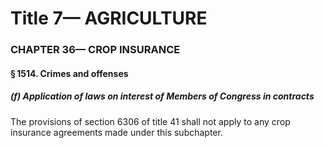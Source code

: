 
# Title 7— AGRICULTURE
### CHAPTER 36— CROP INSURANCE
#### § 1514. Crimes and offenses
##### (f) Application of laws on interest of Members of Congress in contracts

The provisions of section 6306 of title 41 shall not apply to any crop insurance agreements made under this subchapter.
